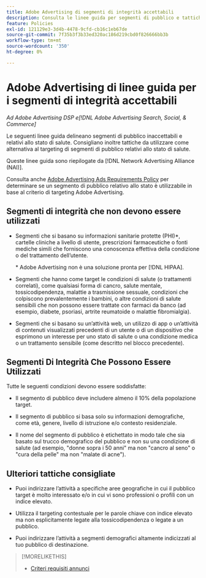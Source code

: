 ```yaml
---
title: Adobe Advertising di segmenti di integrità accettabili
description: Consulta le linee guida per segmenti di pubblico e tattiche accettabili relative allo stato da utilizzare come alternative al targeting di segmenti di pubblico relativi allo stato.
feature: Policies
exl-id: 121129e3-3d4b-4478-9cfd-cb16c1eb67de
source-git-commit: 7f35b3f3b33ed320ac186d219cbd0f826666bb3b
workflow-type: tm+mt
source-wordcount: '350'
ht-degree: 0%

---
```


# Adobe Advertising di linee guida per i segmenti di integrità accettabili

*Ad Adobe Advertising DSP e[!DNL Adobe Advertising Search, Social, & Commerce]*

Le seguenti linee guida delineano segmenti di pubblico inaccettabili e relativi allo stato di salute. Consigliano inoltre tattiche da utilizzare come alternativa al targeting di segmenti di pubblico relativi allo stato di salute.

Queste linee guida sono riepilogate da [!DNL Network Advertising Alliance (NAI)].

Consulta anche [Adobe Advertising Ads Requirements Policy](/help/policies/ad-requirements-policy.md) per determinare se un segmento di pubblico relativo allo stato è utilizzabile in base al criterio di targeting Adobe Advertising.

## Segmenti di integrità che non devono essere utilizzati

* Segmenti che si basano su informazioni sanitarie protette (PHI)\*, cartelle cliniche a livello di utente, prescrizioni farmaceutiche o fonti mediche simili che forniscono una conoscenza effettiva della condizione o del trattamento dell’utente.

  \* Adobe Advertising non è una soluzione pronta per [!DNL HIPAA].

* Segmenti che hanno come target le condizioni di salute (o trattamenti correlati), come qualsiasi forma di cancro, salute mentale, tossicodipendenza, malattie a trasmissione sessuale, condizioni che colpiscono prevalentemente i bambini, o altre condizioni di salute sensibili che non possono essere trattate con farmaci da banco (ad esempio, diabete, psoriasi, artrite reumatoide o malattie fibromialgia).

* Segmenti che si basano su un’attività web, un utilizzo di app o un’attività di contenuti visualizzati precedenti di un utente o di un dispositivo che esprimono un interesse per uno stato di salute o una condizione medica o un trattamento sensibile (come descritto nel blocco precedente).

## Segmenti Di Integrità Che Possono Essere Utilizzati

Tutte le seguenti condizioni devono essere soddisfatte:

* Il segmento di pubblico deve includere almeno il 10% della popolazione target.

* Il segmento di pubblico si basa solo su informazioni demografiche, come età, genere, livello di istruzione e/o contesto residenziale.

* Il nome del segmento di pubblico è etichettato in modo tale che sia basato sul trucco demografico del pubblico e non su una condizione di salute (ad esempio, &quot;donne sopra i 50 anni&quot; ma non &quot;cancro al seno&quot; o &quot;cura della pelle&quot; ma non &quot;malate di acne&quot;).

## Ulteriori tattiche consigliate

* Puoi indirizzare l’attività a specifiche aree geografiche in cui il pubblico target è molto interessato e/o in cui vi sono professioni o profili con un indice elevato.

* Utilizza il targeting contestuale per le parole chiave con indice elevato ma non esplicitamente legate alla tossicodipendenza o legate a un pubblico.

* Puoi indirizzare l’attività a segmenti demografici altamente indicizzati al tuo pubblico di destinazione.

>[!MORELIKETHIS]
>
>* [Criteri requisiti annunci](/help/policies/ad-requirements-policy.md)
